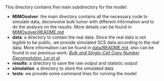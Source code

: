 This directory contains five main subdirectory for the model:
- **MIMOsolver**: the main directory contains all the necessary code to simulate data, deconvolve bulk tumor with different information and to do the analysis on the results. More details can be found in [MIMOsolver/README.md](MIMOsolver/README.md)
- **data**: a directory to contain the real data. Since the real data is not legible to be public, we provide simulated SCS data according to the real data. More information can be found in [data/README.md](data/README.md), also can be found in our previous work: [_Bulk and Single-Cell Copy Number Deconvolution_, *Lei et al*](https://github.com/leovam/SCS_deconvolution/tree/master/schwartzlab/data)
- **results**: a directory to save the raw output and statistic output
- **simulation**: a directory to store the simulated data
- **tests**: we provide some command lines for running the model